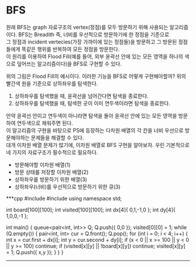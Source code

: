 # BFS    
원래 BFS는 graph 자료구조의 vertex(정점)를 모두 방문하기 위해 사용되는 알고리즘이다. BFS는 Breadith 즉, 너비를 우선적으로 방문하기에 한 정점을 기준으로    
그 정점과 incident vertecies(가장 가까이에 있는 정점들)을 방문하고 그 방문된 정점들에게 똑같은 행위를 반복하여 모든 정점을 방문한다.       
이 원리를 이용하여 Flood Fill(예를 들어, 외부 윤곽선 안에 있는 모든 영역을 하나의 색으로 덮어쓰는 알고리즘이다)을 BFS로 구현할 수 있다.     

위의 그림은 Flood Fill의 예시이다. 이러한 기능을 BFS로 어떻게 구현해야할까? 위의 빨간색 원을 기준으로 상하좌우를 탐색한다. 
1. 상하좌우를 탐색했을 때, 윤곽선을 넘어간다면 탐색을 종료한다.
2. 상하좌우를 탐색했을 때, 탐색한 곳이 이미 연두색이라면 탐색을 종료한다.     
    
만약 윤곽선 안이고 연두색이 아니라면 탐색을 돌아 윤곽선 안에 있는 모든 영역을 방문하여 연두색으로 채워주면 된다.    
이 알고리즘의 구현을 바탕으로 PS에 등장하는 다차원 배열의 각 칸을 너비 우선으로 방문해야하는 문제들을 해결할 수 있다.    
대개 이차원 배열 문제가 많기에, 이차원 배열로 BFS 구현을 알아보자. 
우린 기본적으로 네 가지의 자료구조가 필수적으로 필요하다.
* 방문해야할 이차원 배열(1)    
* 방문 상태를 저장할 이차원 배열(2)    
* 상하좌우를 방문하기 위한 배열(3)    
* 상하좌우(너비)를 우선적으로 방문하기 위한 큐(3)     
    
     
***cpp
#include <queue>
#include <utility>
using namespace std;

int board[100][100];
int visited[100][100];
int dx[4]{ 0,1,-1,0 };
int dy[4]{ 1,0,0,-1 };

int main() {
    queue<pair<int, int>> Q;
    Q.push({ 0,0 });
    visited[0][0] = 1;
    while (Q.empty()) {
        pair<int, int> cur = Q.front(); Q.pop();
        for (int i = 0; i < 4; i++) {
	    int x = cur.first + dx[i];
	    int y = cur.second + dy[i];
            if (x < 0 || x >= 100 || y < 0 || y >= 100) continue;
	    if (visited[x][y] || !board[x][y]) continue;
	    visited[x][y] = 1;
	    Q.push({ x,y });
	    }
    }
}
***    
